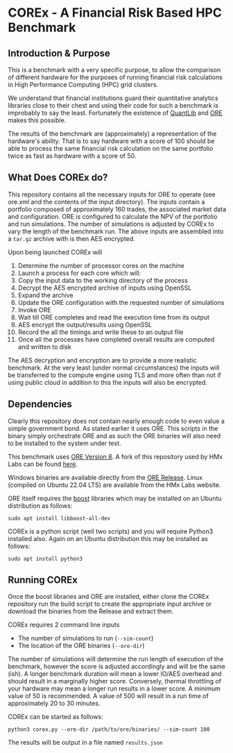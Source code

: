 # COREx - A Financial Risk Based HPC Benchmark

## Introduction & Purpose
This is a benchmark with a very specific purpose, to allow the comparison of different hardware for the purposes of running financial risk calculations in High Performance Computing (HPC) grid clusters.

We understand that financial institutions guard their quantitative analytics libraries close to their chest and using their code for such a benchmark is improbably to say the least. Fortunately the existence of [QuantLib](https://www.quantlib.org) and [ORE](https://www.opensourcerisk.org) makes this possible.

The results of the benchmark are (approximately) a representation of the hardware's ability. That is to say hardware with a score of 100 should be able to process the same financial risk calculation on the same portfolio twice as fast as hardware with a score of 50.

## What Does COREx do?
This repository contains all the necessary inputs for ORE to operate (see ore.xml and the contents of the input directory). The inputs contain a portfolio composed of approximately 160 trades, the associated market data and configuration. ORE is configured to calculate the NPV of the portfolio and run simulations. The number of simulations is adjusted by COREx to vary the length of the benchmark run. The above inputs are assembled into a `tar.gz` archive with is then AES encrypted.

Upon being launched COREx will

1. Determine the number of processor cores on the machine
2. Launch a process for each core which will:
3. Copy the input data to the working directory of the process
4. Decrypt the AES encrypted archive of inputs using OpenSSL
5. Expand the archive
6. Update the ORE configuration with the requested number of simulations
7. Invoke ORE
8. Wait till ORE completes and read the execution time from its output
9. AES encrypt the output/results using OpenSSL
10. Record the all the timings and write these to an output file
11. Once all the processes have completed overall results are computed and written to disk

The AES decryption and encryption are to provide a more realistic benchmark. At the very least (under normal circumstances) the inputs will be transferred to the compute engine using TLS and more often than not if using public cloud in addition to this the inputs will also be encrypted.


## Dependencies
Clearly this repository does not contain nearly enough code to even value a simple government bond. As stated earlier it uses ORE. This scripts in the binary simply orchestrate ORE and as such the ORE binaries will also need to be installed to the system under test.

This benchmark uses [ORE Version 8](https://github.com/OpenSourceRisk/Engine/tree/v1.8.8.0). A fork of this repository used by HMx Labs can be found [here](https://github.com/hmxlabs/corex-bin).

Windows binaries are available directly from the [ORE Release](https://github.com/OpenSourceRisk/Engine/releases/tag/v1.8.8.0). Linux (compiled on Ubuntu 22.04 LTS) are available from the HMx Labs website.

ORE itself requires the [boost](https://www.boost.org) libraries which may be installed on an Ubuntu distribution as follows:

    sudo apt install libboost-all-dev

COREx is a python script (well two scripts) and you will require Python3 installed also. Again on an Ubuntu distribution this may be installed as follows:

    sudo apt install python3

## Running COREx
Once the boost libraries and ORE are installed, either clone the COREx repository run the build script to create the appropriate input archive or download the binaries from the Release and extract them.

COREx requires 2 command line inputs

- The number of simulations to run (`--sim-count`)
- The location of the ORE binaries (`--ore-dir`)

The number of simulations will determine the run length of execution of the benchmark, however the score is adjusted accordingly and will be the same (ish). A longer benchmark duration will mean a lower IO/AES overhead and should result in a marginally higher score. Conversely, thermal throttling of your hardware may mean a longer run results in a lower score. A minimum value of 50 is recommended. A value of 500 will result in a run time of approximately 20 to 30 minutes.

COREx can be started as follows:

    python3 corex.py --ore-dir /path/to/ore/binaries/ --sim-count 100

The results will be output in a file named `results.json`
